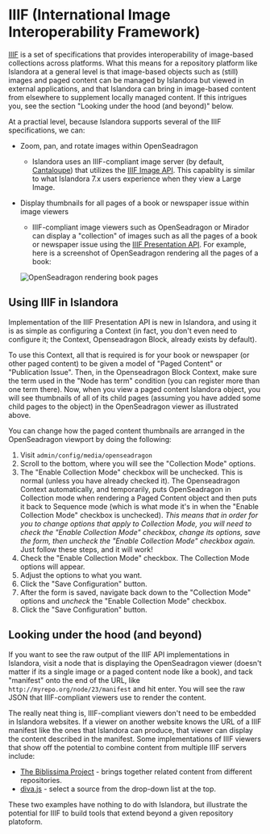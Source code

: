 # IIIF (International Image Interoperability Framework)

[IIIF](https://iiif.io/) is a set of specifications that provides interoperability of image-based collections across platforms. What this means for a repository platform like Islandora at a general level is that image-based objects such as (still) images and paged content can be managed by Islandora but viewed in external applications, and that Islandora can bring in image-based content from elsewhere to supplement locally managed content. If this intrigues you, see the section "Looking under the hood (and beyond)" below.

At a practial level, because Islandora supports several of the IIIF specifications, we can:

- Zoom, pan, and rotate images within OpenSeadragon
   - Islandora uses an IIIF-compliant image server (by default, [Cantaloupe](https://cantaloupe-project.github.io/)) that utilizes the [IIIF Image API](https://iiif.io/api/image/2.1/). This capablity is similar to what Islandora 7.x users experience when they view a Large Image.
- Display thumbnails for all pages of a book or newspaper issue within image viewers
   - IIIF-compliant image viewers such as OpenSeadragon or Mirador can display a "collection" of images such as all the pages of a book or newspaper issue using the [IIIF Presentation API](https://iiif.io/api/presentation/2.1/). For example, here is a screenshot of OpenSeadragon rendering all the pages of a book:
   
   ![OpenSeadragon rendering book pages](../assets/osd_collection_mode.png)

## Using IIIF in Islandora

Implementation of the IIIF Presentation API is new in Islandora, and using it is as simple as configuring a Context (in fact, you don't even need to configure it; the Context, Openseadragon Block, already exists by default).
<!-- todo: Put a link to paged-content.md below when it exists. -->
To use this Context, all that is required is for your book or newspaper (or other paged content) to be given a model of "Paged Content" or "Publication Issue". Then, in the Openseadragon Block Context, make sure the term used in the "Node has term" condition (you can register more than one term there). Now, when you view a paged content Islandora object, you will see thumbnails of all of its child pages (assuming you have added some child pages to the object) in the OpenSeadragon viewer as illustrated above. 

You can change how the paged content thumbnails are arranged in the OpenSeadragon viewport by doing the following:

1. Visit `admin/config/media/openseadragon`
1. Scroll to the bottom, where you will see the "Collection Mode" options.
1. The "Enable Collection Mode" checkbox will be unchecked. This is normal (unless you have already checked it). The Openseadragon Context automatically, and temporarily, puts OpenSeadragon in Collection mode when rendering a Paged Content object and then puts it back to Sequence mode (which is what mode it's in when the "Enable Collection Mode" checkbox is unchecked). _This means that in order for you to change options that apply to Collection Mode, you will need to check the "Enable Collection Mode" checkbox, change its options, save the form, then uncheck the "Enable Collection Mode" checkbox again._ Just follow these steps, and it will work!
  1. Check the "Enable Collection Mode" checkbox. The Collection Mode options will appear.
  1. Adjust the options to what you want.
  1. Click the "Save Configuration" button.
  1. After the form is saved, navigate back down to the "Collection Mode" options and _uncheck_ the "Enable Collection Mode" checkbox.
  1. Click the "Save Configuration" button.
  
## Looking under the hood (and beyond)
  
  If you want to see the raw output of the IIIF API implementations in Islandora, visit a node that is displaying the OpenSeadragon viewer (doesn't matter if its a single image or a paged content node like a book), and tack "manifest" onto the end of the URL, like `http://myrepo.org/node/23/manifest` and hit enter. You will see the raw JSON that IIIF-compliant viewers use to render the content.
  
  The really neat thing is, IIIF-compliant viewers don't need to be embedded in Islandora websites. If a viewer on another website knows the URL of a IIIF manifest like the ones that Islandora can produce, that viewer can display the content described in the manifest. Some implementations of IIIF viewers that show off the potential to combine content from multiple IIIF servers include:
  
  * [The Biblissima Project](http://demos.biblissima-condorcet.fr/mirador/) - brings together related content from different repositories.
  * [diva.js](https://ddmal.music.mcgill.ca/diva.js/try/iiif-external.html) - select a source from the drop-down list at the top.
  
These two examples have nothing to do with Islandora, but illustrate the potential for IIIF to build tools that extend beyond a given repository platoform.
